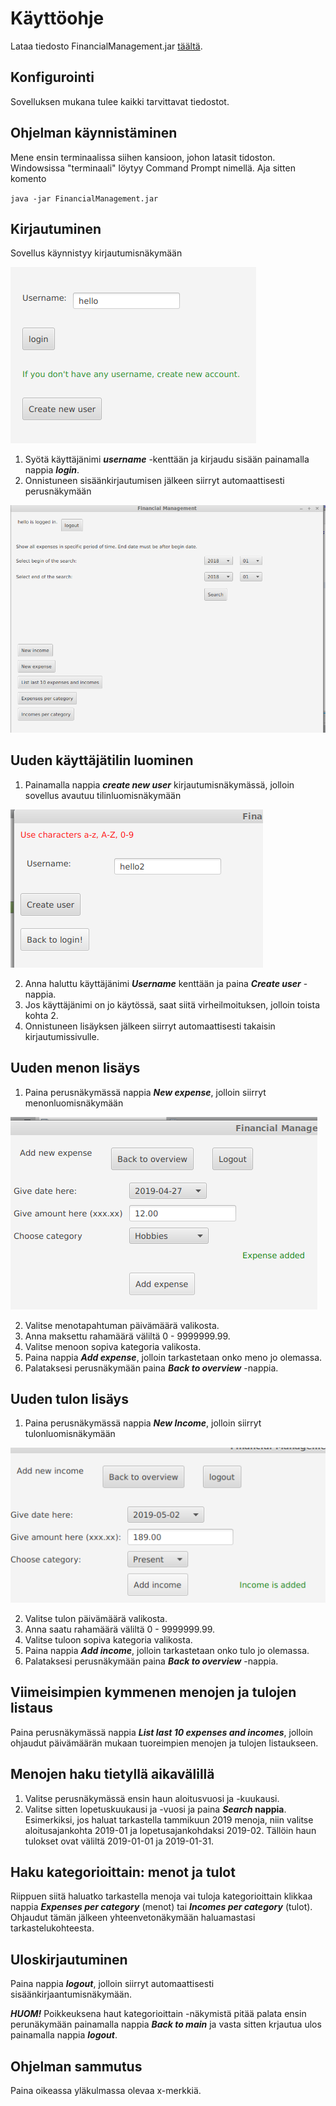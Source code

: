 # Käyttöohje

Lataa tiedosto FinancialManagement.jar [täältä](https://github.com/outisa/ot-harjoitustyo/releases).

## Konfigurointi

Sovelluksen mukana tulee kaikki tarvittavat tiedostot.

## Ohjelman käynnistäminen

Mene ensin terminaalissa siihen kansioon, johon latasit tidoston. Windowsissa "terminaali" löytyy Command Prompt nimellä. Aja sitten komento

`java -jar FinancialManagement.jar`

## Kirjautuminen

Sovellus käynnistyy kirjautumisnäkymään

<img src="https://github.com/outisa/ot-harjoitustyo/blob/master/dokumentointi/kuvat/login.png">

1. Syötä käyttäjänimi **_username_** -kenttään ja kirjaudu sisään painamalla nappia **_login_**.
2. Onnistuneen sisäänkirjautumisen jälkeen siirryt automaattisesti perusnäkymään

<img src="https://github.com/outisa/ot-harjoitustyo/blob/master/dokumentointi/kuvat/overview.png">

## Uuden käyttäjätilin luominen

1. Painamalla nappia **_create new user_** kirjautumisnäkymässä, jolloin sovellus avautuu tilinluomisnäkymään

<img src="https://github.com/outisa/ot-harjoitustyo/blob/master/dokumentointi/kuvat/newUser.png">

2. Anna haluttu käyttäjänimi **_Username_** kenttään ja paina **_Create user_** -nappia.
3. Jos käyttäjänimi on jo käytössä, saat siitä virheilmoituksen, jolloin toista kohta 2.
4. Onnistuneen lisäyksen jälkeen siirryt automaattisesti takaisin kirjautumissivulle.

## Uuden menon lisäys

1. Paina perusnäkymässä nappia **_New expense_**, jolloin siirryt menonluomisnäkymään

<img src="https://github.com/outisa/ot-harjoitustyo/blob/master/dokumentointi/kuvat/newIncome.png">

2. Valitse menotapahtuman päivämäärä valikosta.
3. Anna maksettu rahamäärä väliltä 0 - 9999999.99.
4. Valitse menoon sopiva kategoria valikosta.
5. Paina nappia **_Add expense_**, jolloin tarkastetaan onko meno jo olemassa.
6. Palataksesi perusnäkymään paina **_Back to overview_** -nappia.

## Uuden tulon lisäys

1. Paina perusnäkymässä nappia **_New Income_**, jolloin siirryt tulonluomisnäkymään

<img src="https://github.com/outisa/ot-harjoitustyo/blob/master/dokumentointi/kuvat/newExpenseUI.png">

2. Valitse tulon päivämäärä valikosta.
3. Anna saatu rahamäärä väliltä 0 - 9999999.99.
4. Valitse tuloon sopiva kategoria valikosta.
5. Paina nappia **_Add income_**, jolloin tarkastetaan onko tulo jo olemassa.
6. Palataksesi perusnäkymään paina **_Back to overview_** -nappia.

## Viimeisimpien kymmenen menojen ja tulojen listaus

Paina perusnäkymässä nappia **_List last 10 expenses and incomes_**, jolloin ohjaudut päivämäärän mukaan tuoreimpien menojen ja tulojen listaukseen.

## Menojen haku tietyllä aikavälillä

1. Valitse perusnäkymässä ensin haun aloitusvuosi ja -kuukausi.
2. Valitse sitten lopetuskuukausi ja -vuosi ja paina **_Search_ nappia**.
Esimerkiksi, jos haluat tarkastella tammikuun 2019 menoja, niin valitse aloitusajankohta 2019-01 ja lopetusajankohdaksi 2019-02.
Tällöin haun tulokset ovat väliltä 2019-01-01 ja 2019-01-31.

## Haku kategorioittain: menot ja tulot

Riippuen siitä haluatko tarkastella menoja vai tuloja kategorioittain klikkaa nappia **_Expenses per category_** (menot) 
tai **_Incomes per category_** (tulot). Ohjaudut tämän jälkeen yhteenvetonäkymään haluamastasi tarkastelukohteesta.

## Uloskirjautuminen

Paina nappia **_logout_**, jolloin  siirryt automaattisesti sisäänkirjaantumisnäkymään.

**_HUOM!_** Poikkeuksena haut kategorioittain -näkymistä pitää palata ensin perunäkymään painamalla nappia **_Back to main_** 
ja vasta sitten krjautua ulos painamalla nappia **_logout_**.

## Ohjelman sammutus

Paina oikeassa yläkulmassa olevaa x-merkkiä.
